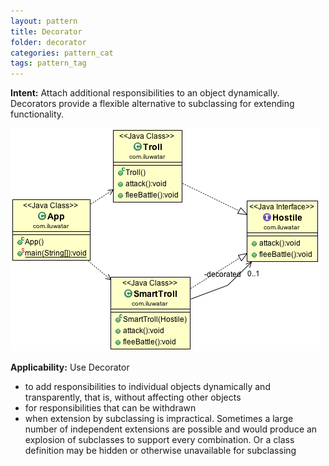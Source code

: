 ```yaml
---
layout: pattern
title: Decorator
folder: decorator
categories: pattern_cat
tags: pattern_tag
---
```


**Intent:** Attach additional responsibilities to an object dynamically.
Decorators provide a flexible alternative to subclassing for extending
functionality.

![alt text](./etc/decorator_1.png "Decorator")

**Applicability:** Use Decorator

* to add responsibilities to individual objects dynamically and transparently, that is, without affecting other objects
* for responsibilities that can be withdrawn
* when extension by subclassing is impractical. Sometimes a large number of independent extensions are possible and would produce an explosion of subclasses to support every combination. Or a class definition may be hidden or otherwise unavailable for subclassing